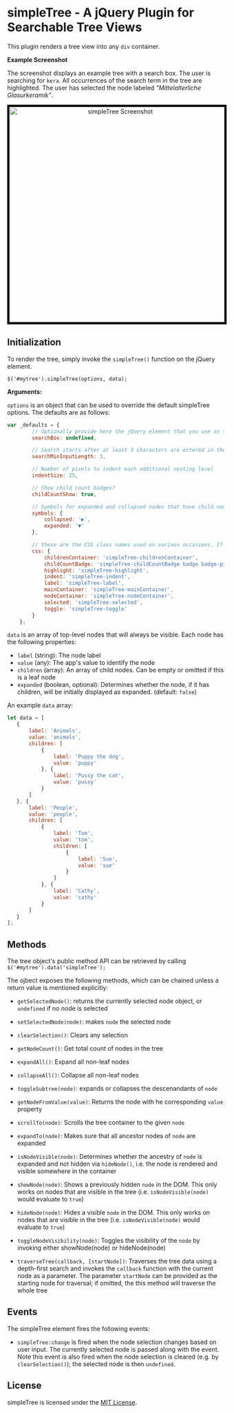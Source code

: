 # simpleTree - A jQuery Plugin for Searchable Tree Views

This plugin renders a tree view into any `div` container.

**Example Screenshot**

The screenshot displays an example tree with a search box. The user is searching for `kera`. All occurrences of the search term in the tree are highlighted. The user has selected the node labeled _"Mittelalterliche Glasurkeramik"_.

<p align="center"><img style="border: 5px solid black" width="500" title="simpleTree Screenshot" alt="simpleTree Screenshot" src="https://github.com/eScienceCenter/eScienceCenter.github.io/blob/master/assets/simpleTree/screenshot1.png?raw=true"></p>

## Initialization

To render the tree, simply invoke the `simpleTree()` function on the jQuery element.

```$('#mytree').simpleTree(options, data);```

**Arguments:**

`options` is an object that can be used to override the default simpleTree options. The defaults are as follows:

```JavaScript
var _defaults = {
        // Optionally provide here the jQuery element that you use as the search box for filtering the tree. simpleTree then takes control over the provided box, handling user input
        searchBox: undefined,

        // Search starts after at least 3 characters are entered in the search box
        searchMinInputLength: 3,

        // Number of pixels to indent each additional nesting level
        indentSize: 25,

        // Show child count badges?
        childCountShow: true,

        // Symbols for expanded and collapsed nodes that have child nodes
        symbols: {
            collapsed: '▶',
            expanded: '▼'
        },

        // these are the CSS class names used on various occasions. If you change these names, you also need to provide the corresponding CSS class
        css: {
            childrenContainer: 'simpleTree-childrenContainer',
            childCountBadge: 'simpleTree-childCountBadge badge badge-pill badge-secondary',
            highlight: 'simpleTree-highlight',
            indent: 'simpleTree-indent',
            label: 'simpleTree-label',
            mainContainer: 'simpleTree-mainContainer',
            nodeContainer: 'simpleTree-nodeContainer',
            selected: 'simpleTree-selected',
            toggle: 'simpleTree-toggle'
        }
    };
```

`data` is an array of top-level nodes that will always be visible. Each node has the following properties:

* `label` (string): The node label
* `value` (any): The app's value to identify the node
* `children` (array): An array of child nodes. Can be empty or omitted if this is a leaf node
* `expanded` (boolean, optional): Determines whether the node, if it has children, will be initially displayed as expanded. (default: `false`)

An example `data` array:

```Javascript
let data = [
   {
       label: 'Animals',
       value: 'animals',
       children: [
           {
               label: 'Puppy the dog',
               value: 'puppy'
           }, {
               label: 'Pussy the cat',
               value: 'pussy'
           }
       ]
   }, {
       label: 'People',
       value: 'people',
       children: [
           {
               label: 'Tom',
               value: 'tom',
               children: [
                   {
                       label: 'Sue',
                       value: 'sue'
                   }
               ]
           }, {
               label: 'Cathy',
               value: 'cathy'
           }
       ]
   }
];
```

## Methods

The tree object's public method API can be retrieved by calling `$('#mytree').data('simpleTree');`

The ojbect exposes the following methods, which can be chained unless a return value is mentioned explicitly:

* `getSelectedNode()`: returns the currently selected node object, or `undefined` if no node is selected

* `setSelectedNode(node)`: makes `node` the selected node

* `clearSelection()`: Clears any selection

* `getNodeCount()`: Get total count of nodes in the tree

* `expandAll()`: Expand all non-leaf nodes

* `collapseAll()`: Collapse all non-leaf nodes

* `toggleSubtree(node)`: expands or collapses the descenandants of `node`

* `getNodeFromValue(value)`: Returns the node with he corresponding `value` property

* `scrollTo(node)`: Scrolls the tree container to the given `node`

* `expandTo(node)`: Makes sure that all ancestor nodes of `node` are expanded

* `isNodeVisible(node)`: Determines whether the ancestry of `node` is expanded and not hidden via `hideNode()`, i.e. the node is rendered and visible somewhere in the container

* `showNode(node)`: Shows a previously hidden `node` in the DOM. This only works on nodes that are visible in the tree (i.e. `isNodeVisible(node)` would evaluate to `true`)

* `hideNode(node)`: Hides a visible `node` in the DOM. This only works on nodes that are visible in the tree (i.e. `isNodeVisible(node)` would evaluate to `true`)
 
* `toggleNodeVisibility(node)`: Toggles the visibility of the `node` by invoking either showNode(node) or hideNode(node)

* `traverseTree(callback, [startNode])`: Traverses the tree data using a depth-first search and invokes the `callback` function with the current node as a parameter. The parameter `startNode` can be provided as the starting node for traversal; if omitted, the this method will traverse the whole tree

## Events

The simpleTree element fires the following events:

* `simpleTree:change` is fired when the node selection changes based on user input. The currently selected node is passed along with the event. Note this event is also fired when the node selection is cleared (e.g. by `clearSelection()`); the selected node is then `undefined`.

## License

simpleTree is licensed under the [MIT License](LICENSE).
